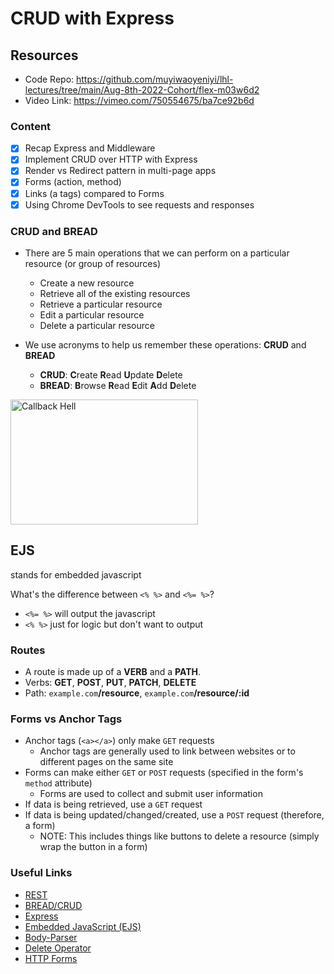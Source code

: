 # CRUD with Express

## Resources
 - Code Repo: https://github.com/muyiwaoyeniyi/lhl-lectures/tree/main/Aug-8th-2022-Cohort/flex-m03w6d2
 - Video Link: https://vimeo.com/750554675/ba7ce92b6d

### Content

- [x] Recap Express and Middleware
- [x] Implement CRUD over HTTP with Express
- [x] Render vs Redirect pattern in multi-page apps
- [x] Forms (action, method)
- [x] Links (a tags) compared to Forms
- [x] Using Chrome DevTools to see requests and responses

### CRUD and BREAD

- There are 5 main operations that we can perform on a particular resource (or group of resources)

  - Create a new resource
  - Retrieve all of the existing resources
  - Retrieve a particular resource
  - Edit a particular resource
  - Delete a particular resource

- We use acronyms to help us remember these operations: **CRUD** and **BREAD**
  - **CRUD**: **C**reate **R**ead **U**pdate **D**elete
  - **BREAD**: **B**rowse **R**ead **E**dit **A**dd **D**elete

<img src="https://miro.medium.com/max/1400/1*2eBdh0vLZjUyCDF6x1EqvQ.png" alt="Callback Hell" title="Callback Hell" width="300" height="200" />

## EJS

stands for embedded javascript

What's the difference between `<% %>` and `<%= %>`?
- `<%= %>` will output the javascript
- `<% %>` just for logic but don't want to output

### Routes

* A route is made up of a **VERB** and a **PATH**.
* Verbs: **GET**, **POST**, **PUT**, **PATCH**, **DELETE**
* Path: `example.com`**/resource**, `example.com`**/resource/:id**

### Forms vs Anchor Tags

- Anchor tags (`<a></a>`) only make `GET` requests
  - Anchor tags are generally used to link between websites or to different pages on the same site
- Forms can make either `GET` or `POST` requests (specified in the form's `method` attribute)
  - Forms are used to collect and submit user information
- If data is being retrieved, use a `GET` request
- If data is being updated/changed/created, use a `POST` request (therefore, a form)
  - NOTE: This includes things like buttons to delete a resource (simply wrap the button in a form)

### Useful Links
* [REST](https://en.wikipedia.org/wiki/Representational_state_transfer)
* [BREAD/CRUD](https://en.wikipedia.org/wiki/Create,_read,_update_and_delete)
* [Express](https://github.com/expressjs/express)
* [Embedded JavaScript (EJS)](https://github.com/mde/ejs)
* [Body-Parser](https://github.com/expressjs/body-parser)
* [Delete Operator](https://developer.mozilla.org/en-US/docs/Web/JavaScript/Reference/Operators/delete)
* [HTTP Forms](https://developer.mozilla.org/en-US/docs/Learn/HTML/Forms/Sending_and_retrieving_form_data)